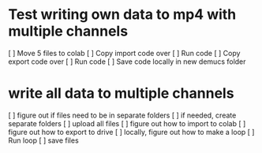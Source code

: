 # Test writing own data to mp4 with multiple channels
[ ] Move 5 files to colab
[ ] Copy import code over
[ ] Run code
[ ] Copy export code over
[ ] Run code
[ ] Save code locally in new demucs folder

# write all data to multiple channels
[ ] figure out if files need to be in separate folders
[ ] if needed, create separate folders
[ ] upload all files
[ ] figure out how to import to colab
[ ] figure out how to export to drive
[ ] locally, figure out how to make a loop
[ ] Run loop
[ ] save files